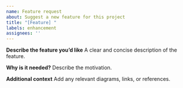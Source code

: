 ```yaml
---
name: Feature request
about: Suggest a new feature for this project
title: "[Feature] "
labels: enhancement
assignees: ''
---
```


**Describe the feature you’d like**
A clear and concise description of the feature.

**Why is it needed?**
Describe the motivation.

**Additional context**
Add any relevant diagrams, links, or references.
